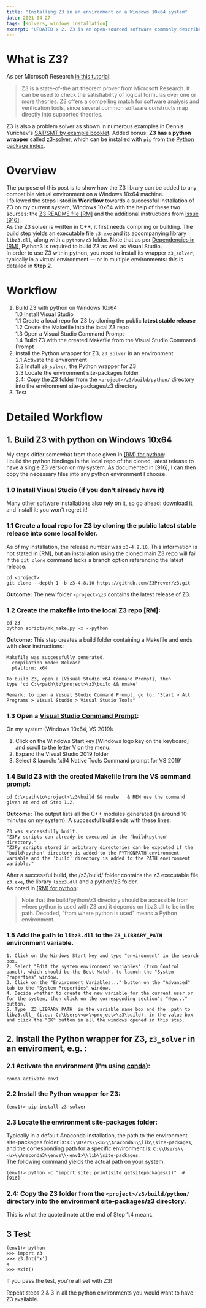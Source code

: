 ```yaml
---
title: "Installing Z3 in an environment on a Windows 10x64 system"
date: 2021-04-27
tags: [solvers, windows installation]
excerpt: "UPDATED x 2. Z3 is an open-sourced software commonly described as a 'theorem prover'. It is also a problem solver..."
---
```


# What is Z3?

As per Microsoft Research [in this tutorial](https://rise4fun.com/z3/tutorial):  
>Z3 is a state-of-the art theorem prover from Microsoft Research. It can be used to check the satisfiability of logical formulas over one or more theories. Z3 offers a compelling match for software analysis and verification tools, since several common software constructs map directly into supported theories. 

Z3 is also a problem solver as shown in numerous examples in Dennis Yurichev's [SAT/SMT by example booklet](https://yurichev.com/writings/SAT_SMT_by_example.pdf). Added bonus: __Z3 has a python wrapper__ called [z3-solver](https://github.com/Z3Prover/z3/blob/master/README.md#python), which can be installed with `pip` from the [Python package index](https://pypi.org/project/z3-solver/). 

# Overview
The purpose of this post is to show how the Z3 library can be added to any compatible virtual environment on a Windows 10x64 machine.  
I followed the steps listed in __Workflow__ towards a successful installation of Z3 on my current system, Windows 10x64 with the help of these two sources: the [Z3 README file [RM]](https://github.com/Z3Prover/z3) and the additional instructions from [issue [916]](https://github.com/Z3Prover/z3/issues/916).  
As the Z3 solver is written in C++, it first needs compiling or building. The build step yields an executable file `z3.exe` and its accompanying library `libz3.dll`, along with a `python/z3` folder.  Note that as per [Dependencies in [RM]](https://github.com/Z3Prover/z3#dependencies), Python3 is required to build Z3 as well as Visual Studio.  
In order to use Z3 within python, you need to install its wrapper `z3_solver`, typically in a virtual environment &mdash; or in multiple environments: this is detailed in __Step 2__.  

# Workflow
 1. Build Z3 with python on Windows 10x64  
    1.0 Install Visual Studio  
    1.1 Create a local repo for Z3 by cloning the public __latest stable release__  
    1.2 Create the Makefile into the local Z3 repo  
    1.3 Open a Visual Studio Command Prompt  
    1.4 Build Z3 with the created Makefile from the Visual Studio Command Prompt  
 2. Install the Python wrapper for Z3, `z3_solver` in an environment    
    2.1 Activate the environment  
    2.2 Install `z3_solver`, the Python wrapper for Z3  
    2.3 Locate the environment site-packages folder  
    2.4: Copy the Z3 folder from the `<project>/z3/build/python/` directory into the <env1> environment site-packages/z3 directory  
 3. Test  

# Detailed Workflow
## 1. Build Z3 with python on Windows 10x64

My steps differ somewhat from those given in [[RM] for python](https://github.com/Z3Prover/z3#python):  
I build the python bindings in the local repo of the cloned, latest release to have a single Z3 version on my system. As documented in [916], I can then copy the necessary files into any python environment I choose.

### 1.0 Install Visual Studio (if you don't already have it)
Many other software installations also rely on it, so go ahead: [download it](https://visualstudio.microsoft.com/downloads/?utm_medium=microsoft&utm_source=docs.microsoft.com&utm_campaign=navigation+cta&utm_content=download+vs2019) and install it: you won't regret it!

### 1.1 Create a local repo for Z3 by cloning the public __latest stable release__ into some local <project> folder.
As of my installation, the release number was `z3-4.8.10`. This information is not stated in [RM], but an installation using the cloned main Z3 repo will fail if the `git clone` command lacks a branch option referencing the latest release. 
```
cd <project>
git clone --depth 1 -b z3-4.8.10 https://github.com/Z3Prover/z3.git
```
__Outcome:__ The new folder `<project>\z3` contains the latest release of Z3.  


### 1.2 Create the makefile into the local Z3 repo [RM]:  
```
cd z3
python scripts/mk_make.py -x --python
```
__Outcome:__ This step creates a build folder containing a Makefile and ends with clear instructions:
```
Makefile was successfully generated.
  compilation mode: Release
  platform: x64

To build Z3, open a [Visual Studio x64 Command Prompt], then
type 'cd C:\<path\to\project>\z3\build && nmake'

Remark: to open a Visual Studio Command Prompt, go to: "Start > All Programs > Visual Studio > Visual Studio Tools"
```
### 1.3 Open a [Visual Studio Command Prompt](https://docs.microsoft.com/en-us/visualstudio/ide/reference/command-prompt-powershell?view=vs-2019):
On my system (Windows 10x64, VS 2019):
 1. Click on the Windows Start key [Windows logo key on the keyboard] and scroll to the letter V on the menu.
 2. Expand the Visual Studio 2019 folder
 3. Select & launch: 'x64 Native Tools Command prompt for VS 2019'

### 1.4 Build Z3 with the created Makefile from the VS command prompt:
```
cd C:\<path\to\project>\z3\build && nmake   & REM use the command given at end of Step 1.2.
```  
__Outcome:__ The output lists all the C++ modules generated (in around 10 minutes on my system). A successful build ends with these lines:
```
Z3 was successfully built.
"Z3Py scripts can already be executed in the 'build\python' directory."
"Z3Py scripts stored in arbitrary directories can be executed if the 'build\python' directory is added to the PYTHONPATH environment variable and the 'build' directory is added to the PATH environment variable."
```

After a successful build, the <project>/z3/build/ folder contains the z3 executable file `z3.exe`, the library `libz3.dll` and a python/z3 folder.    
As noted in [[RM] for python](https://github.com/Z3Prover/z3#python):
> Note that the build/python/z3 directory should be accessible from where python is used with Z3 and it depends on libz3.dll to be in the path.
Decoded, "from where python is used" means a Python environment.

### 1.5 Add the path to `libz3.dll` to the `Z3_LIBRARY_PATH` environment variable.
    1. Click on the Windows Start key and type "environment" in the search box.  
    2. Select "Edit the system environment variables" (from Control panel), which should be the Best Match, to launch the "System Properties" window.
    3. Click on the "Environment Variables..." button on the "Advanced" tab to the "System Properties" window.
    4. Decide whether to create the new variable for the current user or for the system, then click on the corresponding section's "New..." button.  
    5. Type _Z3_LIBRARY_PATH_ in the variable name box and the _path to libz3.dll_ (i.e.: C:\Users\<u>\<project>\z3\build), in the value box and click the "OK" button in all the windows opened in this step.
    

## 2. Install the Python wrapper for Z3, `z3_solver` in an enviroment, e.g. <env1>:
### 2.1 Activate the environment (I'm using [conda](https://docs.conda.io/projects/conda/en/latest/user-guide/install/index.html)):
```
conda activate env1
```
### 2.2 Install the Python wrapper for Z3:
```
(env1)> pip install z3-solver
```
### 2.3 Locate the environment site-packages folder:
Typically in a default Anaconda installation, the path to the environment site-packages folder is: `C:\\Users\\<u>\\Anaconda3\\lib\\site-packages`, and the corresponding path for a specific environment is: `C:\\Users\\<u>\\Anaconda3\\envs\\<env1>\\lib\\site-packages`.  
The following command yields the actual path on your system:  
```
(env1)> python -c "import site; print(site.getsitepackages())"  # [916]
```

### 2.4: Copy the Z3 folder from the `<project>/z3/build/python/` directory into the <env1> environment site-packages/z3 directory.  
This is what the quoted note at the end of Step 1.4 meant.

## 3 Test
```
(env1)> python
>>> import z3
>>> z3.Int('x')
x
>>> exit()
```
If you pass the test, you're all set with Z3!  

Repeat steps 2 & 3 in all the python environments you would want to have Z3 available.  

